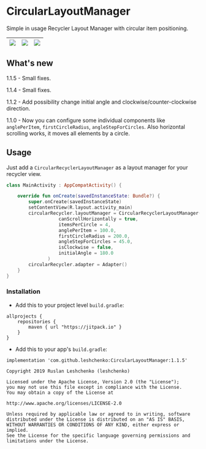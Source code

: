 # CircularLayoutManager

Simple in usage Recycler Layout Manager with circular item positioning.

|  ![](animation.gif) | ![](example.gif)  |  ![](example2.gif) |
|---|---|---|

## What's new

1.1.5 - Small fixes.

1.1.4 - Small fixes.

1.1.2 - Add possibility change initial angle and clockwise/counter-clockwise direction.

1.1.0 - Now you can configure some individual components like `anglePerItem`, `firstCircleRadius`, `angleStepForCircles`. Also horizontal scrolling works, it moves all elements by a circle.

## Usage
Just add a `CircularRecyclerLayoutManager` as a layout manager for your recycler view.
```kotlin
class MainActivity : AppCompatActivity() {

    override fun onCreate(savedInstanceState: Bundle?) {
        super.onCreate(savedInstanceState)
        setContentView(R.layout.activity_main)
        circularRecycler.layoutManager = CircularRecyclerLayoutManager(
                   canScrollHorizontally = true,
                   itemsPerCircle = 4,
                   anglePerItem = 100.0,
                   firstCircleRadius = 200.0,
                   angleStepForCircles = 45.0,
                   isClockwise = false,
                   initialAngle = 180.0
               )
        circularRecycler.adapter = Adapter()
    }
}
```

### Installation
- Add this to your project level `build.gradle`: 
```
allprojects {
    repositories {
        maven { url "https://jitpack.io" }
    }
}
```
- Add this to your app's `build.gradle`:
```
implementation 'com.github.leshchenko:CircularLayoutManager:1.1.5'
```

```
Copyright 2019 Ruslan Leshchenko (leshchenko)

Licensed under the Apache License, Version 2.0 (the "License");
you may not use this file except in compliance with the License.
You may obtain a copy of the License at

http://www.apache.org/licenses/LICENSE-2.0

Unless required by applicable law or agreed to in writing, software
distributed under the License is distributed on an "AS IS" BASIS,
WITHOUT WARRANTIES OR CONDITIONS OF ANY KIND, either express or implied.
See the License for the specific language governing permissions and
limitations under the License.
```